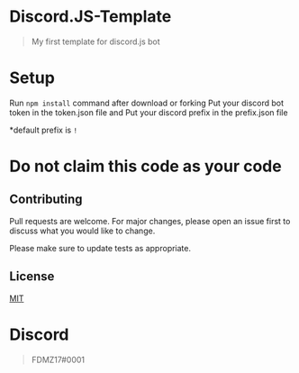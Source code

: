 # Discord.JS-Template
> My first template for discord.js bot

# Setup
Run ```npm install``` command after download or forking
Put your discord bot token in the token.json file and
Put your discord prefix in the prefix.json file 

*default prefix is ```!```

# Do not claim this code as your code
## Contributing
Pull requests are welcome. For major changes, please open an issue first to discuss what you would like to change.

Please make sure to update tests as appropriate.

## License
[MIT](https://choosealicense.com/licenses/mit/)

# Discord
> FDMZ17#0001
